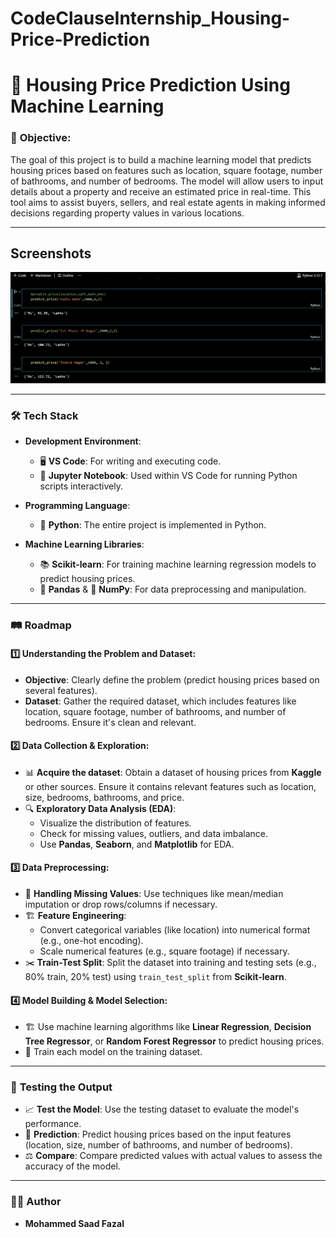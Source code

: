 ﻿# CodeClauseInternship_Housing-Price-Prediction
# 🏡 **Housing Price Prediction Using Machine Learning**

### 🎯 **Objective:**
The goal of this project is to build a machine learning model that predicts housing prices based on features such as location, square footage, number of bathrooms, and number of bedrooms. The model will allow users to input details about a property and receive an estimated price in real-time. This tool aims to assist buyers, sellers, and real estate agents in making informed decisions regarding property values in various locations.

---

## **Screenshots**

![image](Output.png)

---

### 🛠️ **Tech Stack**

- **Development Environment**:
  - 🖥️ **VS Code**: For writing and executing code.
  - 📓 **Jupyter Notebook**: Used within VS Code for running Python scripts interactively.

- **Programming Language**:
  - 🐍 **Python**: The entire project is implemented in Python.

- **Machine Learning Libraries**:
  - 📚 **Scikit-learn**: For training machine learning regression models to predict housing prices.
  - 🐼 **Pandas** & 🧮 **NumPy**: For data preprocessing and manipulation.

---

### 🛤️ **Roadmap**

#### 1️⃣ **Understanding the Problem and Dataset**:
- **Objective**: Clearly define the problem (predict housing prices based on several features).
- **Dataset**: Gather the required dataset, which includes features like location, square footage, number of bathrooms, and number of bedrooms. Ensure it's clean and relevant.

#### 2️⃣ **Data Collection & Exploration**:
- 📊 **Acquire the dataset**: Obtain a dataset of housing prices from **Kaggle** or other sources. Ensure it contains relevant features such as location, size, bedrooms, bathrooms, and price.
- 🔍 **Exploratory Data Analysis (EDA)**:
  - Visualize the distribution of features.
  - Check for missing values, outliers, and data imbalance.
  - Use **Pandas**, **Seaborn**, and **Matplotlib** for EDA.

#### 3️⃣ **Data Preprocessing**:
- 🧹 **Handling Missing Values**: Use techniques like mean/median imputation or drop rows/columns if necessary.
- 🏗️ **Feature Engineering**:
  - Convert categorical variables (like location) into numerical format (e.g., one-hot encoding).
  - Scale numerical features (e.g., square footage) if necessary.
- ✂️ **Train-Test Split**: Split the dataset into training and testing sets (e.g., 80% train, 20% test) using `train_test_split` from **Scikit-learn**.

#### 4️⃣ **Model Building & Model Selection**:
- 🏗️ Use machine learning algorithms like **Linear Regression**, **Decision Tree Regressor**, or **Random Forest Regressor** to predict housing prices.
- 🔧 Train each model on the training dataset.

---

### 🧪 **Testing the Output**
- 📈 **Test the Model**: Use the testing dataset to evaluate the model's performance.
- 🔢 **Prediction**: Predict housing prices based on the input features (location, size, number of bathrooms, and number of bedrooms).
- ⚖️ **Compare**: Compare predicted values with actual values to assess the accuracy of the model.

---

### 👨‍💻 **Author**
- **Mohammed Saad Fazal**
